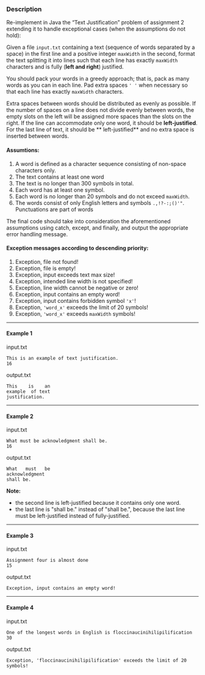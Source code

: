 ### Description

Re-implement in Java the “Text Justification” problem of assignment 2 extending it to handle exceptional cases (when the
assumptions do not hold):

Given a file `input.txt` containing a text (sequence of words separated by a space) in the first line and a positive
integer `maxWidth` in the second, format the text splitting it into lines such that each line has exactly `maxWidth`
characters and is fully (**left and right**) justified.

You should pack your words in a greedy approach; that is, pack as many words as you can in each line. Pad extra
spaces `' '` when necessary so that each line has exactly `maxWidth` characters.

Extra spaces between words should be distributed as evenly as possible. If the number of spaces on a line does not
divide evenly between words, the empty slots on the left will be assigned more spaces than the slots on the right. If
the line can accommodate only one word, it should be **left-justified**. For the last line of text, it should be **
left-justified** and no extra space is inserted between words.

#### Assumtions:

1. A word is defined as a character sequence consisting of non-space characters only.
2. The text contains at least one word
3. The text is no longer than 300 symbols in total.
4. Each word has at least one symbol.
5. Each word is no longer than 20 symbols and do not exceed `maxWidth`.
6. The words consist of only English letters and symbols `.,!?-:;()'"`. Punctuations are part of words

The final code should take into consideration the aforementioned assumptions using catch, except, and finally, and
output the appropriate error handling message.

#### Exception messages according to descending priority:

1. Exception, file not found!
2. Exception, file is empty!
3. Exception, input exceeds text max size!
4. Exception, intended line width is not specified!
5. Exception, line width cannot be negative or zero!
6. Exception, input contains an empty word!
7. Exception, input contains forbidden symbol `'x'`!
8. Exception, `'word_x'` exceeds the limit of 20 symbols!
9. Exception, `'word_x'` exceeds `maxWidth` symbols!

* * *

#### Example 1

input.txt

```
This is an example of text justification.
16
```

output.txt

```
This    is    an
example  of text
justification.
```

* * *

#### Example 2

input.txt

```
What must be acknowledgment shall be.
16
```

output.txt

```
What   must   be
acknowledgment  
shall be.
```

**Note:**

* the second line is left-justified because it contains only one word.
* the last line is "shall be." instead of "shall be.", because the last line must be left-justified instead of
  fully-justified.

* * *

#### Example 3

input.txt

```
Assignment four is almost done
15
```

output.txt

```
Exception, input contains an empty word!
```

* * *

#### Example 4

input.txt

```
One of the longest words in English is flocci­nauci­nihili­pili­fication
30
```

output.txt

```
Exception, 'flocci­nauci­nihili­pili­fication' exceeds the limit of 20 symbols!
```
